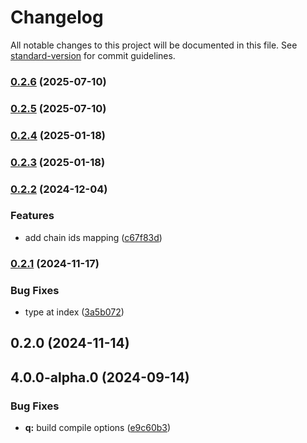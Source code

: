 # Changelog

All notable changes to this project will be documented in this file. See [standard-version](https://github.com/conventional-changelog/standard-version) for commit guidelines.

### [0.2.6](https://github.com/mguleryuz/geckoterm/compare/v0.2.5...v0.2.6) (2025-07-10)

### [0.2.5](https://github.com/mguleryuz/geckoterm/compare/v0.2.4...v0.2.5) (2025-07-10)

### [0.2.4](https://github.com/mguleryuz/geckoterm/compare/v0.2.3...v0.2.4) (2025-01-18)

### [0.2.3](https://github.com/mguleryuz/geckoterm/compare/v0.2.2...v0.2.3) (2025-01-18)

### [0.2.2](https://github.com/mguleryuz/geckoterm/compare/v0.2.1...v0.2.2) (2024-12-04)

### Features

- add chain ids mapping ([c67f83d](https://github.com/mguleryuz/geckoterm/commit/c67f83d85977bc9e020e16054c93d456e72b825e))

### [0.2.1](https://github.com/mguleryuz/geckoterm/compare/v0.2.0...v0.2.1) (2024-11-17)

### Bug Fixes

- type at index ([3a5b072](https://github.com/mguleryuz/geckoterm/commit/3a5b0721af996cf5b9e0903aae3c59466920c18b))

## 0.2.0 (2024-11-14)

## 4.0.0-alpha.0 (2024-09-14)

### Bug Fixes

- **q:** build compile options ([e9c60b3](https://github.com/mguleryuz/ai-crypto-trader/commit/e9c60b3f6ae45331746bba80d8f56706697b677c))

